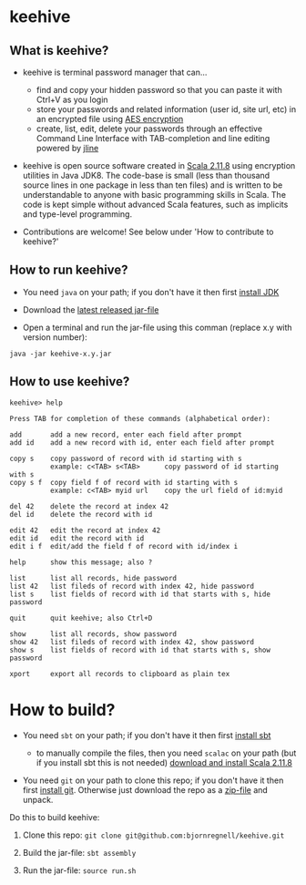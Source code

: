 # keehive

## What is keehive?

* keehive is terminal password manager that can...

  - find and copy your hidden password so that you can paste it with Ctrl+V as you login
  - store your passwords and related information (user id, site url, etc) in an  encrypted file using [AES encryption](https://en.wikipedia.org/wiki/Advanced_Encryption_Standard)
  - create, list, edit, delete your passwords through an effective Command Line Interface with TAB-completion and line editing powered by [jline](https://jline.github.io/jline2)


* keehive is open source software created in [Scala 2.11.8](www.scala-lang.org) using  encryption utilities in Java JDK8. The code-base is small (less than thousand source lines in one package in less than ten files) and is written to be understandable to anyone with basic programming skills in Scala. The code is kept simple without advanced Scala features, such as implicits and type-level programming.

* Contributions are welcome! See below under 'How to contribute to keehive?'

## How to run keehive?

* You need `java` on your path; if you don't have it then first [install JDK](http://www.oracle.com/technetwork/java/javase/downloads/index.html)

* Download the [latest released jar-file](https://github.com/bjornregnell/keehive/releases/)

* Open a terminal and run the jar-file using this comman (replace x.y with version number):

```
java -jar keehive-x.y.jar
```

## How to use keehive?

```
keehive> help

Press TAB for completion of these commands (alphabetical order):

add       add a new record, enter each field after prompt
add id    add a new record with id, enter each field after prompt

copy s    copy password of record with id starting with s
          example: c<TAB> s<TAB>      copy password of id starting with s
copy s f  copy field f of record with id starting with s
          example: c<TAB> myid url    copy the url field of id:myid

del 42    delete the record at index 42
del id    delete the record with id

edit 42   edit the record at index 42
edit id   edit the record with id
edit i f  edit/add the field f of record with id/index i

help      show this message; also ?

list      list all records, hide password
list 42   list fileds of record with index 42, hide password
list s    list fields of record with id that starts with s, hide password

quit      quit keehive; also Ctrl+D

show      list all records, show password
show 42   list fileds of record with index 42, show password
show s    list fields of record with id that starts with s, show password

xport     export all records to clipboard as plain tex
```


# How to build?

* You need `sbt` on your path; if you don't have it then first [install sbt]()
  - to manually compile the files, then you need `scalac` on your path (but if you install sbt this is not needed) [download and install Scala 2.11.8](http://scala-lang.org/download/2.11.8.html)

* You need `git` on your path to clone this repo; if you don't have it then first [install git](). Otherwise just download the repo as a [zip-file](https://github.com/bjornregnell/keehive/archive/master.zip) and unpack.

Do this to build keehive:

1. Clone this repo: `git clone git@github.com:bjornregnell/keehive.git`

2. Build the jar-file: `sbt assembly`

3. Run the jar-file: `source run.sh`
